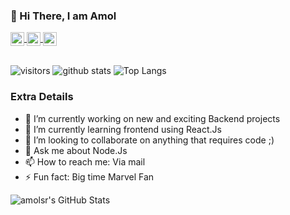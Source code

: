 ### 👋 Hi There, I am Amol

<a href="https://www.linkedin.com/in/amolsr/">
  <img align="center" alt="Amol's LinkedIn" width="22px" src="https://cdn.jsdelivr.net/npm/simple-icons@v3/icons/linkedin.svg" />
</a>
<a href="https://medium.com/@amol.saini567">
  <img align="center" alt="Amol's Medium" width="22px" src="https://cdn.jsdelivr.net/npm/simple-icons@v3/icons/medium.svg" />
</a>
<a href="amol.saini567@gmail.com">
  <img align="center" alt="Amol's Gmail" width="22px" src="https://cdn.jsdelivr.net/npm/simple-icons@v3/icons/gmail.svg" />
</a>
</br>
</br>

![visitors](https://visitor-badge.laobi.icu/badge?page_id=amolsr.amolsr)
![github stats](https://github-readme-stats.vercel.app/api?username=programmergaurav&show_icons=true&title_color=fff&theme=radical&hide=prs)
![Top Langs](https://github-readme-stats.vercel.app/api/top-langs/?username=programmergaurav&layout=compact&title_color=fff&theme=radical)

### Extra Details
- 🔭 I’m currently working on new and exciting Backend projects
- 🌱 I’m currently learning frontend using React.Js
- 👯 I’m looking to collaborate on anything that requires code ;)
- 💬 Ask me about Node.Js
- 📫 How to reach me: Via mail
- ⚡ Fun fact: Big time Marvel Fan

![amolsr's GitHub Stats](https://github-readme-stats.vercel.app/api?username=amolsr&hide=[%22issues%22,%22contribs%22]&show_icons=true&title_color=fff&icon_color=79ff97&text_color=9f9f9f&bg_color=151515)

